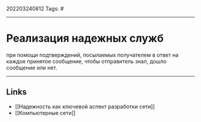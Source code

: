 202203240812
Tags: #

---

# Реализация надежных служб
при помощи подтверждений, посылаемых получателем в ответ на каждое принятое сообщение, чтобы отправитель знал, дошло сообщение или нет.

---
## Links
- [[Надежность как ключевой аспект разработки сети]]
- [[Компьютерные сети]]
